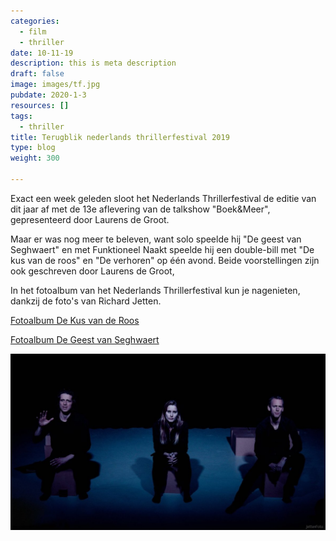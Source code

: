 ```yaml
---
categories:
  - film
  - thriller
date: 10-11-19
description: this is meta description
draft: false
image: images/tf.jpg
pubdate: 2020-1-3
resources: []
tags:
  - thriller
title: Terugblik nederlands thrillerfestival 2019
type: blog
weight: 300

---
```


Exact een week geleden sloot het Nederlands Thrillerfestival de editie
van dit jaar af met de 13e aflevering van de talkshow "Boek&Meer",
gepresenteerd door Laurens de Groot.

Maar er was nog meer te beleven, want solo speelde hij "De geest van
Seghwaert" en met Funktioneel Naakt speelde hij een double-bill met "De
kus van de roos" en "De verhoren" op één avond. Beide voorstellingen
zijn ook geschreven door Laurens de Groot,

In het fotoalbum van het Nederlands Thrillerfestival kun je nagenieten,
dankzij de foto's van Richard Jetten.

[Fotoalbum De Kus van de Roos](https://nederlandsthrillerfestival.nl/foto-albums/de-kus-van-de-roos)

[Fotoalbum De Geest van Seghwaert](https://nederlandsthrillerfestival.nl/foto-albums/de-geest-van-seghwaert-door-laurens-de-groot)

![image](ft2.jpg)

